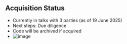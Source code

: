 ## Acquisition Status  
- Currently in talks with 3 parties (as of 19 June 2025)  
- Next steps: Due diligence  
- Code will be archived if acquired
- ![image](https://github.com/user-attachments/assets/5888ca79-3f13-47ed-bc63-3cbb454f80aa)
